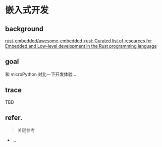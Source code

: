 # 嵌入式开发


## background

[rust-embedded/awesome-embedded-rust: Curated list of resources for Embedded and Low-level development in the Rust programming language](https://github.com/rust-embedded/awesome-embedded-rust)

## goal

和 microPython 对比一下开发体验...

## trace

TBD

## refer.
> 关键参考

- ...
